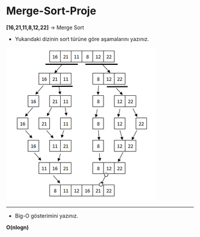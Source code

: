 # Merge-Sort-Proje

**[16,21,11,8,12,22]** -> Merge Sort

- Yukarıdaki dizinin sort türüne göre aşamalarını yazınız.

<img src="ss.png" alt="">

---

- Big-O gösterimini yazınız.

**O(nlogn)**

